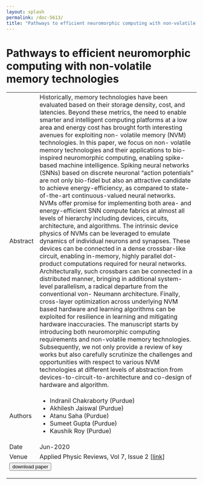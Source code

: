 ```yaml
---
layout: splash
permalink: /doc-5613/
title: "Pathways to efficient neuromorphic computing with non-volatile memory technologies"
---
```


# Pathways to efficient neuromorphic computing with non-volatile memory technologies

<table>
    <tbody>
    <tr>
        <td>Abstract</td>
        <td>Historically, memory technologies have been evaluated based on their storage density, cost, and latencies. Beyond these metrics, the need to enable smarter and intelligent computing platforms at a low area and energy cost has brought forth interesting avenues for exploiting non- volatile memory (NVM) technologies. In this paper, we focus on non- volatile memory technologies and their applications to bio-inspired neuromorphic computing, enabling spike-based machine intelligence. Spiking neural networks (SNNs) based on discrete neuronal “action potentials” are not only bio-fidel but also an attractive candidate to achieve energy-efficiency, as compared to state-of-the-art continuous-valued neural networks. NVMs offer promise for implementing both area- and energy-efficient SNN compute fabrics at almost all levels of hierarchy including devices, circuits, architecture, and algorithms. The intrinsic device physics of NVMs can be leveraged to emulate dynamics of individual neurons and synapses. These devices can be connected in a dense crossbar-like circuit, enabling in-memory, highly parallel dot- product computations required for neural networks. Architecturally, such crossbars can be connected in a distributed manner, bringing in additional system-level parallelism, a radical departure from the conventional von- Neumann architecture. Finally, cross-layer optimization across underlying NVM based hardware and learning algorithms can be exploited for resilience in learning and mitigating hardware inaccuracies. The manuscript starts by introducing both neuromorphic computing requirements and non-volatile memory technologies. Subsequently, we not only provide a review of key works but also carefully scrutinize the challenges and opportunities with respect to various NVM technologies at different levels of abstraction from devices-to-circuit-to-architecture and co-design of hardware and algorithm.</td>
    </tr>
    <tr>
        <td>Authors</td>
        <td>
            <ul>
                <li>Indranil Chakraborty (Purdue)</li>
                <li>Akhilesh Jaiswal (Purdue)</li>
                <li>Atanu Saha (Purdue)</li>
                <li>Sumeet Gupta (Purdue)</li>
                <li>Kaushik Roy (Purdue)</li>
            </ul>
        </td>
    </tr>
    <tr>
        <td>Date</td>
        <td>Jun-2020</td>
    </tr>
    <tr>
        <td>Venue</td>
        <td>Applied Physic Reviews, Vol 7, Issue 2 [<a href="https://aip.scitation.org/doi/10.1063/1.5113536">link</a>]</td>
    </tr>
        <tr>
            <td colspan="2">
                <form method="get" action="https://aip.scitation.org/doi/10.1063/1.5113536">
                    <button type="submit">download paper</button>
                </form>
            </td>
        </tr>
    </tbody>
</table>
